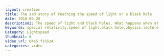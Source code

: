 ```yaml
---
layout: creation
title: The sad story of reaching the speed of light or a black hole
date: 2018-06-28
description2: The speed of light and black holes. What happens when at the speed of light? What about a black hole? This video explains how time dilation works with very fast relativistic speeds. The equation and the intuition behind the logic. We cover some of Albert Einstein relativistic physics theory.
keywords: special relativity,speed of light,black hole,physics,lecture,physics lecture,albert einstein,light,time,relativity theory,relativity,animation,science,higgsino physics,spacetime,warp,interstellar,space,explanation,black holes,special relativity explained,special relativity equations,time dilation
Category: Lightspeed
thumbnail: 6
video_url: 04eS_fjGSzA
categories: video
---
```

